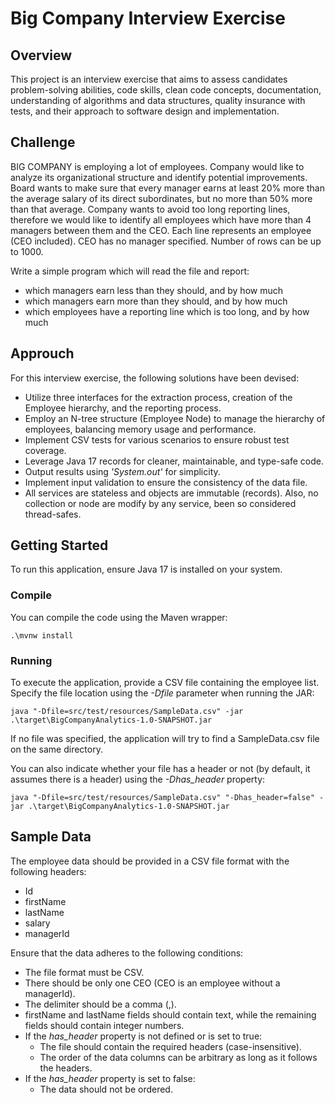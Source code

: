 # Big Company Interview Exercise

## Overview

This project is an interview exercise that aims to assess candidates problem-solving abilities, code skills, clean code
concepts, documentation, understanding of algorithms and data structures, quality insurance with tests, and their
approach to software design and implementation.

## Challenge

BIG COMPANY is employing a lot of employees.
Company would like to analyze its organizational structure and identify potential improvements.
Board wants to make sure that every manager earns at least 20% more than the average salary of its direct subordinates,
but no more than 50% more than that average.
Company wants to avoid too long reporting lines, therefore we would like to identify all employees which have more than
4 managers between them and the CEO.
Each line represents an employee (CEO included). CEO has no manager specified. Number of rows can be up to 1000.

Write a simple program which will read the file and report:

- which managers earn less than they should, and by how much
- which managers earn more than they should, and by how much
- which employees have a reporting line which is too long, and by how much

## Approuch

For this interview exercise, the following solutions have been devised:

- Utilize three interfaces for the extraction process, creation of the Employee hierarchy, and the reporting process.
- Employ an N-tree structure (Employee Node) to manage the hierarchy of employees, balancing memory usage and
  performance.
- Implement CSV tests for various scenarios to ensure robust test coverage.
- Leverage Java 17 records for cleaner, maintainable, and type-safe code.
- Output results using <i>'System.out'</i> for simplicity.
- Implement input validation to ensure the consistency of the data file.
- All services are stateless and objects are immutable (records). Also, no collection or node are modify by any service, been so considered thread-safes.

## Getting Started

To run this application, ensure Java 17 is installed on your system.

### Compile

You can compile the code using the Maven wrapper:

```
.\mvnw install
```

### Running

To execute the application, provide a CSV file containing the employee list. 
Specify the file location using the <i>-Dfile</i> parameter when running the JAR:


```
java "-Dfile=src/test/resources/SampleData.csv" -jar .\target\BigCompanyAnalytics-1.0-SNAPSHOT.jar 
```

If no file was specified, the application will try to find a SampleData.csv file on the same directory.

You can also indicate whether your file has a header or not (by default, it assumes there is a header) using the <i>-Dhas_header</i> property:
```
java "-Dfile=src/test/resources/SampleData.csv" "-Dhas_header=false" -jar .\target\BigCompanyAnalytics-1.0-SNAPSHOT.jar 
```

## Sample Data

The employee data should be provided in a CSV file format with the following headers:

- Id
- firstName
- lastName
- salary
- managerId

Ensure that the data adheres to the following conditions:

- The file format must be CSV.
- There should be only one CEO (CEO is an employee without a managerId).
- The delimiter should be a comma (,).
- firstName and lastName fields should contain text, while the remaining fields should contain integer numbers.
- If the <i>has_header</i> property is not defined or is set to true:
  - The file should contain the required headers (case-insensitive).
  - The order of the data columns can be arbitrary as long as it follows the headers.
- If the <i>has_header</i> property is set to false:
  - The data should not be ordered.
